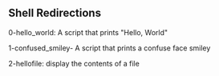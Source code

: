 ## Shell Redirections

0-hello_world: A script that prints "Hello, World"

1-confused_smiley- A script that prints a confuse face smiley

2-hellofile: display the contents of a file
